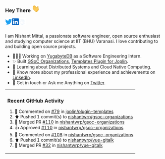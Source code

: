 ### Hey There <img src="./assets/wave.gif" width="25px">
<a href="http://urls.nishantwrp.com/github-to-twitter" target="_blank">
  <img align="left" alt="Nishant's Twitter" width="22px" src="./assets/twitter.svg" />
</a>
<a href="http://urls.nishantwrp.com/github-to-linkedin" target="_blank">
  <img align="left" alt="Nishant's LinkedIn" width="22px" src="./assets/linkedin.svg" />
</a>
<a href="http://urls.nishantwrp.com/github-to-site" target="_blank">
  <img align="left" alt="Nishant's Site" width="22px" src="./assets/globe.svg" />
</a>
<br /><br />

I am Nishant Mittal, a passionate software engineer, open source enthusiast and studying computer science at IIT (BHU) Varanasi. I love contributing to and building open source projects.

- 👨🏽‍💻 Working on [YugabyteDB](https://www.github.com/yugabyte) as a Software Engineering Intern.
- ✨ Built [GSoC Organizations](https://www.gsocorganizations.dev/), [Templates Plugin for Joplin](https://github.com/joplin/plugin-templates).
- 🌱 Learning about Distributed Systems and Cloud Native Computing.
- 🚀 Know more about my professional experience and achievements on [LinkedIn](http://urls.nishantwrp.com/github-to-linkedin).
- 💬 Get in touch or Ask me Anything on [Twitter](http://urls.nishantwrp.com/github-to-twitter).

<table><tr>
  
<td valign="top" width="100%">

### Recent GitHub Activity
<!--RECENT_ACTIVITY:start-->
1. 💬 Commented on [#79](https://github.com/joplin/plugin-templates/pull/79#issuecomment-1809618355) in [joplin/plugin-templates](https://github.com/joplin/plugin-templates)<br>
2. ⬆️ Pushed 1 commit(s) to [nishantwrp/gsoc-organizations](https://github.com/nishantwrp/gsoc-organizations)<br>
3. 🎉 Merged PR [#110](https://github.com/nishantwrp/gsoc-organizations/pull/110) in [nishantwrp/gsoc-organizations](https://github.com/nishantwrp/gsoc-organizations)<br>
4. 👍 Approved [#110](https://github.com/nishantwrp/gsoc-organizations/pull/110#pullrequestreview-1726118638) in [nishantwrp/gsoc-organizations](https://github.com/nishantwrp/gsoc-organizations)<br>
5. 💬 Commented on [#108](https://github.com/nishantwrp/gsoc-organizations/pull/108#issuecomment-1806333955) in [nishantwrp/gsoc-organizations](https://github.com/nishantwrp/gsoc-organizations)<br>
6. ⬆️ Pushed 1 commit(s) to [nishantwrp/vue-gitalk](https://github.com/nishantwrp/vue-gitalk)<br>
7. 🎉 Merged PR [#32](https://github.com/nishantwrp/vue-gitalk/pull/32) in [nishantwrp/vue-gitalk](https://github.com/nishantwrp/vue-gitalk)<br>
<!--RECENT_ACTIVITY:end-->

</td>
</tr></table>
